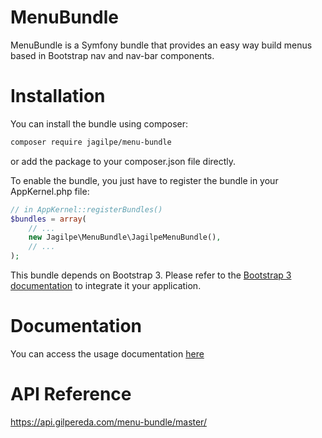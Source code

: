 MenuBundle
================

MenuBundle is a Symfony bundle that provides an easy way build menus based in Bootstrap nav and nav-bar components.

# Installation

You can install the bundle using composer:

```bash
composer require jagilpe/menu-bundle
```

or add the package to your composer.json file directly.

To enable the bundle, you just have to register the bundle in your AppKernel.php file:

```php
// in AppKernel::registerBundles()
$bundles = array(
    // ...
    new Jagilpe\MenuBundle\JagilpeMenuBundle(),
    // ...
);
```

This bundle depends on Bootstrap 3. Please refer to the [Bootstrap 3 documentation](https://getbootstrap.com) 
to integrate it your application.
 
# Documentation

You can access the usage documentation [here](Resources/doc/index.md)

# API Reference

https://api.gilpereda.com/menu-bundle/master/